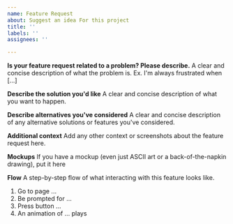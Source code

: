 ```yaml
---
name: Feature Request
about: Suggest an idea For this project
title: ''
labels: ''
assignees: ''

---
```


**Is your feature request related to a problem? Please describe.**
A clear and concise description of what the problem is. Ex. I'm always frustrated when [...]

**Describe the solution you'd like**
A clear and concise description of what you want to happen.

**Describe alternatives you've considered**
A clear and concise description of any alternative solutions or features you've considered.

**Additional context**
Add any other context or screenshots about the feature request here.

**Mockups**
If you have a mockup (even just ASCII art or a back-of-the-napkin drawing), put it here

**Flow**
A step-by-step flow of what interacting with this feature looks like.
1. Go to page ...
2. Be prompted for ...
3. Press button ...
4. An animation of ... plays
